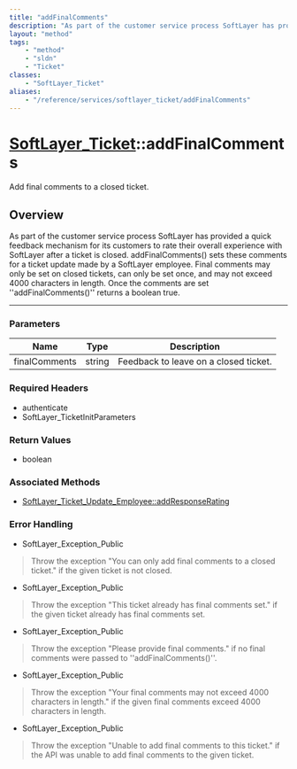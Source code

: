 ```yaml
---
title: "addFinalComments"
description: "As part of the customer service process SoftLayer has provided a quick feedback mechanism for its customers to rate thei... "
layout: "method"
tags:
    - "method"
    - "sldn"
    - "Ticket"
classes:
    - "SoftLayer_Ticket"
aliases:
    - "/reference/services/softlayer_ticket/addFinalComments"
---
```

# [SoftLayer_Ticket](/reference/services/SoftLayer_Ticket)::addFinalComments


Add final comments to a closed ticket.


## Overview 
As part of the customer service process SoftLayer has provided a quick feedback mechanism for its customers to rate their overall experience with SoftLayer after a ticket is closed. addFinalComments() sets these comments for a ticket update made by a SoftLayer employee. Final comments may only be set on closed tickets, can only be set once, and may not exceed 4000 characters in length. Once the comments are set ''addFinalComments()'' returns a boolean true. 

-----

### Parameters 
|Name | Type | Description |
| --- | --- | --- |
|finalComments| string| Feedback to leave on a closed ticket.|


### Required Headers
* authenticate
* SoftLayer_TicketInitParameters


### Return Values
* boolean


### Associated Methods

*  [SoftLayer_Ticket_Update_Employee::addResponseRating](/reference/services/SoftLayer_Ticket_Update_Employee/addResponseRating )



### Error Handling

* SoftLayer_Exception_Public 

> Throw the exception "You can only add final comments to a closed ticket." if the given ticket is not closed. 

* SoftLayer_Exception_Public 

> Throw the exception "This ticket already has final comments set." if the given ticket already has final comments set. 

* SoftLayer_Exception_Public 

> Throw the exception "Please provide final comments." if no final comments were passed to ''addFinalComments()''. 

* SoftLayer_Exception_Public 

> Throw the exception "Your final comments may not exceed 4000 characters in length." if the given final comments exceed 4000 characters in length. 

* SoftLayer_Exception_Public 

> Throw the exception "Unable to add final comments to this ticket." if the API was unable to add final comments to the given ticket. 



